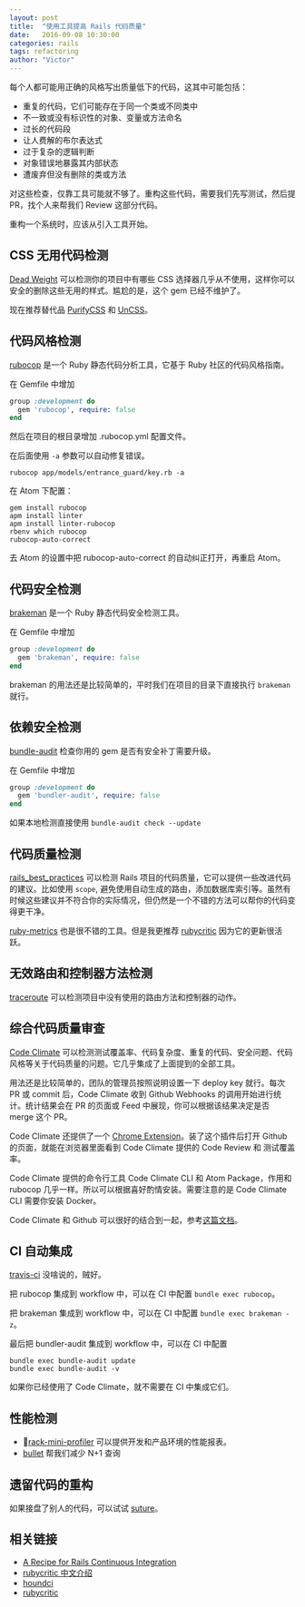 ```yaml
---
layout: post
title:  "使用工具提高 Rails 代码质量"
date:   2016-09-08 10:30:00
categories: rails
tags: refactoring
author: "Victor"
---
```


每个人都可能用正确的风格写出质量低下的代码，这其中可能包括：

* 重复的代码，它们可能存在于同一个类或不同类中
* 不一致或没有标识性的对象、变量或方法命名
* 过长的代码段
* 让人费解的布尔表达式
* 过于复杂的逻辑判断
* 对象错误地暴露其内部状态
* 遭废弃但没有删除的类或方法

对这些检查，仅靠工具可能就不够了。重构这些代码，需要我们先写测试，然后提 PR，找个人来帮我们 Review 这部分代码。

重构一个系统时，应该从引入工具开始。

## CSS 无用代码检测
[Dead Weight](https://github.com/aanand/deadweight) 可以检测你的项目中有哪些 CSS 选择器几乎从不使用，这样你可以安全的删除这些无用的样式。尴尬的是，这个 gem 已经不维护了。

现在推荐替代品 [PurifyCSS](https://github.com/purifycss/purifycss) 和 [UnCSS](https://github.com/giakki/uncss)。

## 代码风格检测
[rubocop](https://github.com/bbatsov/rubocop) 是一个 Ruby 静态代码分析工具，它基于 Ruby 社区的代码风格指南。

在 Gemfile 中增加

```ruby
group :development do
  gem 'rubocop', require: false
end
```

然后在项目的根目录增加 .rubocop.yml 配置文件。

在后面使用 `-a` 参数可以自动修复错误。

```shell
rubocop app/models/entrance_guard/key.rb -a
```

在 Atom 下配置：

```shell
gem install rubocop
apm install linter
apm install linter-rubocop
rbenv which rubocop
rubocop-auto-correct
```

去 Atom 的设置中把 rubocop-auto-correct 的自动纠正打开，再重启 Atom。

## 代码安全检测

[brakeman](https://github.com/presidentbeef/brakeman) 是一个 Ruby 静态代码安全检测工具。

在 Gemfile 中增加

```ruby
group :development do
  gem 'brakeman', require: false
end
```

brakeman 的用法还是比较简单的，平时我们在项目的目录下直接执行 `brakeman` 就行。


## 依赖安全检测

[bundle-audit](https://github.com/rubysec/bundler-audit) 检查你用的 gem 是否有安全补丁需要升级。

在 Gemfile 中增加

```ruby
group :development do
  gem 'bundler-audit', require: false
end
```

如果本地检测直接使用 `bundle-audit check --update`

## 代码质量检测

[rails_best_practices](https://github.com/railsbp/rails_best_practices) 可以检测 Rails 项目的代码质量，它可以提供一些改进代码的建议。比如使用 `scope`, 避免使用自动生成的路由，添加数据库索引等。虽然有时候这些建议并不符合你的实际情况，但仍然是一个不错的方法可以帮你的代码变得更干净。

[ruby-metrics](https://github.com/johnewart/ruby-metrics) 也是很不错的工具。但是我更推荐 [rubycritic](https://github.com/whitesmith/rubycritic) 因为它的更新很活跃。

## 无效路由和控制器方法检测

[traceroute](https://github.com/amatsuda/traceroute) 可以检测项目中没有使用的路由方法和控制器的动作。

## 综合代码质量审查

[Code Climate](https://codeclimate.com/) 可以检测测试覆盖率、代码复杂度、重复的代码、安全问题、代码风格等关于代码质量的问题。它几乎集成了上面提到的全部工具。

用法还是比较简单的，团队的管理员按照说明设置一下 deploy key 就行。每次 PR 或 commit 后，Code Climate 收到 Github Webhooks 的调用开始进行统计。统计结果会在 PR 的页面或 Feed 中展现，你可以根据该结果决定是否 merge 这个 PR。

Code Climate 还提供了一个 [Chrome Extension](https://codeclimate.com/browser-extension)。装了这个插件后打开 Github 的页面，就能在浏览器里面看到 Code Climate 提供的 Code Review 和 测试覆盖率。

Code Climate 提供的命令行工具 Code Climate CLI 和 Atom Package，作用和 rubocop 几乎一样。所以可以根据喜好酌情安装。需要注意的是 Code Climate CLI 需要你安装 Docker。

Code Climate 和 Github 可以很好的结合到一起，参考[这篇文档](https://docs.codeclimate.com/docs/github)。

## CI 自动集成

[travis-ci](https://travis-ci.org/) 没啥说的，贼好。

把 rubocop 集成到 workflow 中，可以在 CI 中配置 `bundle exec rubocop`。

把 brakeman 集成到 workflow 中，可以在 CI 中配置 `bundle exec brakeman -z`。

最后把 bundler-audit 集成到 workflow 中，可以在 CI 中配置

```
bundle exec bundle-audit update
bundle exec bundle-audit -v
```

如果你已经使用了 Code Climate，就不需要在 CI 中集成它们。

## 性能检测

* [rack-mini-profiler](https://github.com/MiniProfiler/rack-mini-profiler) 可以提供开发和产品环境的性能报表。
* [bullet](https://github.com/flyerhzm/bullet) 帮我们减少 N+1 查询

## 遗留代码的重构

如果接盘了别人的代码，可以试试 [suture](https://github.com/testdouble/suture)。

## 相关链接

* [A Recipe for Rails Continuous Integration](https://mattbrictson.com/rails-continuous-integration)
* [rubycritic 中文介绍](https://ruby-china.org/topics/28746)
* [houndci](https://houndci.com/)
* [rubycritic](https://github.com/whitesmith/rubycritic)

